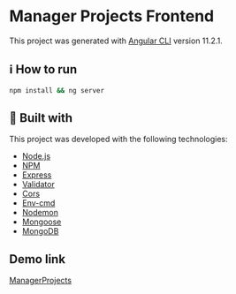 # Manager Projects Frontend

This project was generated with [Angular CLI](https://github.com/angular/angular-cli) version 11.2.1.


## :information_source: How to run

```bash
npm install && ng server
```

## :rocket: Built with

This project was developed with the following technologies:

-  [Node.js](https://github.com/nodesource/distributions/blob/master/README.md)
-  [NPM](https://www.npmjs.com/)
-  [Express](https://www.npmjs.com/package/express)
-  [Validator](https://www.npmjs.com/package/validator)
-  [Cors](https://www.npmjs.com/package/cors)
-  [Env-cmd](https://www.npmjs.com/package/env-cmd)
-  [Nodemon](https://www.npmjs.com/package/nodemon)
-  [Mongoose](https://mongoosejs.com/docs/)
-  [MongoDB](https://docs.mongodb.com/)


## Demo link
[ManagerProjects](https://manager-projects-front.herokuapp.com)
